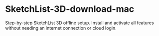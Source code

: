# SketchList-3D-download-mac
Step-by-step SketchList 3D offline setup. Install and activate all features without needing an internet connection or cloud login.
